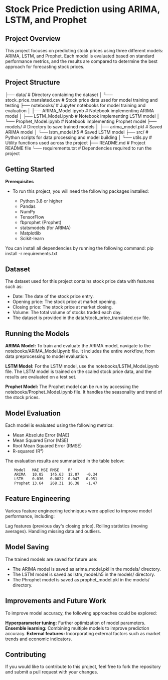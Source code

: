 # Stock Price Prediction using ARIMA, LSTM, and Prophet

## Project Overview

This project focuses on predicting stock prices using three different models: ARIMA, LSTM, and Prophet. Each model is evaluated based on standard performance metrics, and the results are compared to determine the best approach for forecasting stock prices.

## Project Structure
├── data/                         # Directory containing the dataset
│   └── stock_price_translated.csv # Stock price data used for model training and testing
├── notebooks/                    # Jupyter notebooks for model training and evaluation
│   ├── ARIMA_Model.ipynb         # Notebook implementing ARIMA model
│   ├── LSTM_Model.ipynb          # Notebook implementing LSTM model
│   └── Prophet_Model.ipynb       # Notebook implementing Prophet model
├── models/                       # Directory to save trained models
│   ├── arima_model.pkl           # Saved ARIMA model
│   └── lstm_model.h5             # Saved LSTM model
├── src/                          # Python scripts for data processing and model building
│   └── utils.py                  # Utility functions used across the project
├── README.md                     # Project README file
└── requirements.txt              # Dependencies required to run the project


## Getting Started
**Prerequisites** 
- To run this project, you will need the following packages installed:

    - Python 3.8 or higher
    - Pandas
    - NumPy
    - TensorFlow
    - fbprophet (Prophet)
    - statsmodels (for ARIMA)
    - Matplotlib
    - Scikit-learn


You can install all dependencies by running the following command:
pip install -r requirements.txt



## Dataset
The dataset used for this project contains stock price data with features such as:

- Date: The date of the stock price entry.
- Opening price: The stock price at market opening.
- Closing price: The stock price at market closing.
- Volume: The total volume of stocks traded each day.
- The dataset is provided in the data/stock_price_translated.csv file.

## Running the Models
**ARIMA Model:**
    To train and evaluate the ARIMA model, navigate to the notebooks/ARIMA_Model.ipynb file. It includes the entire workflow, from data preprocessing to model evaluation.

**LSTM Model:**
    For the LSTM model, use the notebooks/LSTM_Model.ipynb file. The LSTM model is trained on the scaled stock price data, and the results are evaluated on a test set.

**Prophet Model:**
    The Prophet model can be run by accessing the notebooks/Prophet_Model.ipynb file. It handles the seasonality and trend of the stock prices.

## Model Evaluation
Each model is evaluated using the following metrics:
- Mean Absolute Error (MAE)
- Mean Squared Error (MSE)
- Root Mean Squared Error (RMSE)
- R-squared (R²)

The evaluation results are summarized in the table below:

        Model	MAE	MSE	RMSE	R²
        ARIMA	10.05	145.63	12.07	-0.34
        LSTM	0.036	0.0022	0.047	0.951
        Prophet	13.64	268.31	16.38	-1.47

## Feature Engineering
Various feature engineering techniques were applied to improve model performance, including:

Lag features (previous day's closing price).
Rolling statistics (moving averages).
Handling missing data and outliers.

## Model Saving
The trained models are saved for future use:

- The ARIMA model is saved as arima_model.pkl in the models/ directory.
- The LSTM model is saved as lstm_model.h5 in the models/ directory.
- The Phrophet model is saved as prophet_model.pkl in the models/ directory.

## Improvements and Future Work
To improve model accuracy, the following approaches could be explored:

**Hyperparameter tuning:** Further optimization of model parameters.
**Ensemble learning:** Combining multiple models to improve prediction accuracy.
**External features:** Incorporating external factors such as market trends and economic indicators.

## Contributing
If you would like to contribute to this project, feel free to fork the repository and submit a pull request with your changes.